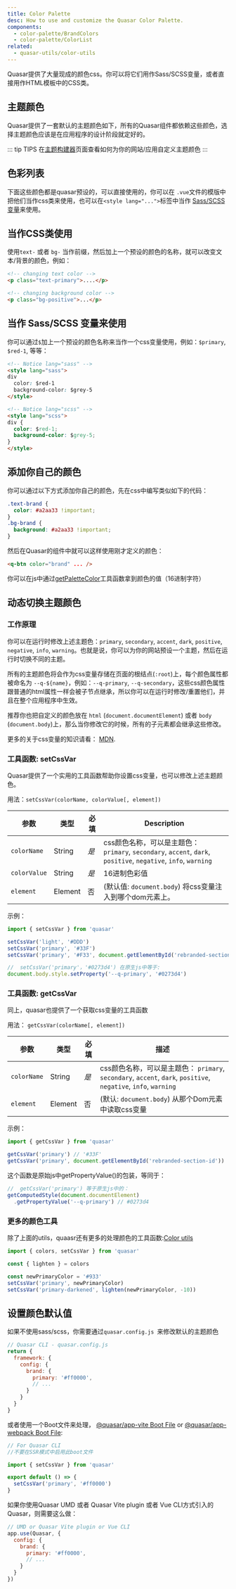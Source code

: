 ```yaml
---
title: Color Palette
desc: How to use and customize the Quasar Color Palette.
components:
  - color-palette/BrandColors
  - color-palette/ColorList
related:
  - quasar-utils/color-utils
---
```

Quasar提供了大量现成的颜色css。你可以将它们用作Sass/SCSS变量，或者直接用作HTML模板中的CSS类。

## 主题颜色
Quasar提供了一套默认的主题颜色如下，所有的Quasar组件都依赖这些颜色，选择主题颜色应该是在应用程序的设计阶段就定好的。

<brand-colors />

::: tip TIPS
在[主题构建器](/style/theme-builder)页面查看如何为你的网站/应用自定义主题颜色
:::

## 色彩列表
下面这些颜色都是quasar预设的，可以直接使用的，你可以在 `.vue`文件的模版中把他们当作css类来使用，也可以在`<style lang="...">`标签中当作 [Sass/SCSS 变量](/style/sass-scss-variables)来使用。

<color-list />

## 当作CSS类使用
使用`text-` 或者 `bg-` 当作前缀，然后加上一个预设的颜色的名称，就可以改变文本/背景的颜色，例如：

```html
<!-- changing text color -->
<p class="text-primary">....</p>

<!-- changing background color -->
<p class="bg-positive">...</p>
```

## 当作 Sass/SCSS 变量来使用

你可以通过`$`加上一个预设的颜色名称来当作一个css变量使用，例如：`$primary`, `$red-1`, 等等：

```html
<!-- Notice lang="sass" -->
<style lang="sass">
div
  color: $red-1
  background-color: $grey-5
</style>
```

```html
<!-- Notice lang="scss" -->
<style lang="scss">
div {
  color: $red-1;
  background-color: $grey-5;
}
</style>
```

## 添加你自己的颜色
你可以通过以下方式添加你自己的颜色，先在css中编写类似如下的代码：

```css
.text-brand {
  color: #a2aa33 !important;
}
.bg-brand {
  background: #a2aa33 !important;
}
```

然后在Quasar的组件中就可以这样使用刚才定义的颜色：
```html
<q-btn color="brand" ... />
```

你可以在js中通过[getPaletteColor](/quasar-utils/color-utils#helper-getpalettecolor)工具函数拿到颜色的值（16进制字符）

## 动态切换主题颜色

### 工作原理

你可以在运行时修改上述主题色：`primary`, `secondary`, `accent`, `dark`, `positive`, `negative`, `info`, `warning`。也就是说，你可以为你的网站预设一个主题，然后在运行时切换不同的主题。

所有的主题颜色将会作为css变量存储在页面的根结点(`:root`)上，每个颜色属性都被命名为 `--q-${name}`，例如：`--q-primary`, `--q-secondary`，这些css颜色属性跟普通的html属性一样会被子节点继承，所以你可以在运行时修改/重置他们，并且在整个应用程序中生效。

推荐你也把自定义的颜色放在 `html` (`document.documentElement`) 或者 `body` (`document.body`)上，那么当你修改它的时候，所有的子元素都会继承这些修改。

更多的关于css变量的知识请看： [MDN](https://developer.mozilla.org/en-US/docs/Web/CSS/Using_CSS_variables).

### 工具函数: setCssVar
Quasar提供了一个实用的工具函数帮助你设置css变量，也可以修改上述主题颜色。

用法：`setCssVar(colorName, colorValue[, element])`

| 参数 | 类型 | 必填| Description |
| --- | --- | --- | --- |
| `colorName` | String | *是* | css颜色名称，可以是主题色： `primary`, `secondary`, `accent`, `dark`, `positive`, `negative`, `info`, `warning` |
| `colorValue` | String | *是* | 16进制色彩值 |
| `element` | Element | 否 | (默认值: `document.body`) 将css变量注入到哪个dom元素上。 |

示例：

```js
import { setCssVar } from 'quasar'

setCssVar('light', '#DDD')
setCssVar('primary', '#33F')
setCssVar('primary', '#F33', document.getElementById('rebranded-section-id'))
```

```js
//  setCssVar('primary'，'#0273d4') 在原生js中等于:
document.body.style.setProperty('--q-primary', '#0273d4')
```

### 工具函数: getCssVar

同上，quasar也提供了一个获取css变量的工具函数

用法： `getCssVar(colorName[, element])`

| 参数 | 类型 | 必填 | 描述 |
| --- | --- | --- | --- |
| `colorName` | String | *是* | css颜色名称，可以是主题色： `primary`, `secondary`, `accent`, `dark`, `positive`, `negative`, `info`, `warning` |
| `element` | Element | 否 | (默认: `document.body`) 从那个Dom元素中读取css变量 |

示例：

```js
import { getCssVar } from 'quasar'

getCssVar('primary') // '#33F'
getCssVar('primary', document.getElementById('rebranded-section-id'))
```

这个函数是原始js中getPropertyValue()的包装，等同于：

```js
//  getCssVar('primary') 等于原生js中的：
getComputedStyle(document.documentElement)
  .getPropertyValue('--q-primary') // #0273d4
```

### 更多的颜色工具

除了上面的utils，quaasr还有更多的处理颜色的工具函数:[Color utils](/quasar-utils/color-utils)

```js
import { colors, setCssVar } from 'quasar'

const { lighten } = colors

const newPrimaryColor = '#933'
setCssVar('primary', newPrimaryColor)
setCssVar('primary-darkened', lighten(newPrimaryColor, -10))
```

## 设置颜色默认值

如果不使用sass/scss，你需要通过`quasar.config.js `来修改默认的主题颜色
```js
// Quasar CLI - quasar.config.js
return {
  framework: {
    config: {
      brand: {
        primary: '#ff0000',
        // ...
      }
    }
  }
}
```

或者使用一个Boot文件来处理， [@quasar/app-vite Boot File](/quasar-cli-vite/boot-files) or  [@quasar/app-webpack Boot File](/quasar-cli-webpack/boot-files):

```js
// For Quasar CLI
//不要在SSR模式中启用此boot文件

import { setCssVar } from 'quasar'

export default () => {
  setCssVar('primary', '#ff0000')
}
```

如果你使用Quasar UMD 或者 Quasar Vite plugin 或者 Vue CLI方式引入的Quasar，则需要这么做：

```js
// UMD or Quasar Vite plugin or Vue CLI
app.use(Quasar, {
  config: {
    brand: {
      primary: '#ff0000',
      // ...
    }
  }
})
```
